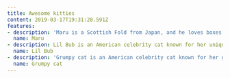 ```yaml
---
title: Awesome kitties
content: 2019-03-17T19:31:20.591Z
features:
- description: 'Maru is a Scottish Fold from Japan, and he loves boxes.'
  name: Maru 
- description: Lil Bub is an American celebrity cat known for her unique appearance.
  name: Lil Bub
- description: 'Grumpy cat is an American celebrity cat known for her grumpy appearance.'
  name: Grumpy cat 
---
```

